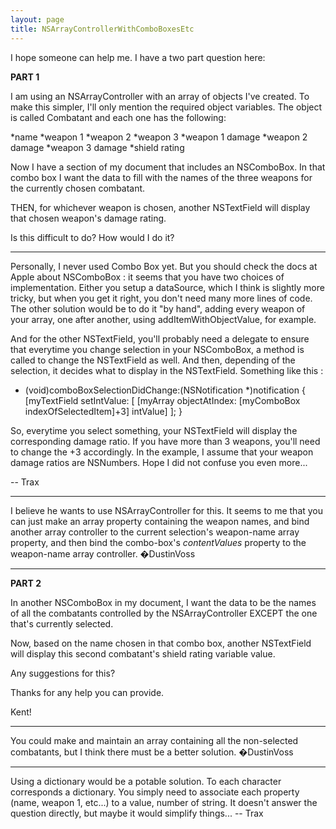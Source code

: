 ```yaml
---
layout: page
title: NSArrayControllerWithComboBoxesEtc
---
```


I hope someone can help me.  I have a two part question here:

**PART 1**

I am using an NSArrayController with an array of objects I've created.  To make this simpler, I'll only mention the required object variables.  The object is called Combatant and each one has the following:

*name
*weapon 1
*weapon 2
*weapon 3
*weapon 1 damage
*weapon 2 damage
*weapon 3 damage
*shield rating

Now I have a section of my document that includes an NSComboBox.  In that combo box I want the data to fill with the names of the three weapons for the currently chosen combatant.

THEN, for whichever weapon is chosen, another NSTextField will display that chosen weapon's damage rating.

Is this difficult to do?  How would I do it?

----

Personally, I never used Combo Box yet. But you should check the docs at Apple about NSComboBox : it seems that you have two choices of implementation. Either you setup a dataSource, which I think is slightly more tricky, but when you get it right, you don't need many more lines of code. The other solution would be to do it "by hand", adding every weapon of your array, one after another, using addItemWithObjectValue, for example.

And for the other NSTextField, you'll probably need a delegate to ensure that everytime you change selection in your NSComboBox, a method is called to change the NSTextField as well. And then, depending of the selection, it decides what to display in the NSTextField. Something like this :
    
- (void)comboBoxSelectionDidChange:(NSNotification *)notification
{
    [myTextField setIntValue: [ [myArray objectAtIndex: [myComboBox indexOfSelectedItem]+3] intValue] ];
}


So, everytime you select something, your NSTextField will display the corresponding damage ratio. If you have more than 3 weapons, you'll need to change the +3 accordingly. In the example, I assume that your weapon damage ratios are NSNumbers. Hope I did not confuse you even more...

-- Trax

----

I believe he wants to use NSArrayController for this. It seems to me that you can just make an array property containing the weapon names, and bind another array controller to the current selection's weapon-name array property, and then bind the combo-box's *contentValues* property to the weapon-name array controller. �DustinVoss

----

**PART 2**

In another NSComboBox in my document, I want the data to be the names of all the combatants controlled by the NSArrayController EXCEPT the one that's currently selected.

Now, based on the name chosen in that combo box, another NSTextField will display this second combatant's shield rating variable value.

Any suggestions for this?

Thanks for any help you can provide.

Kent!

----

You could make and maintain an array containing all the non-selected combatants, but I think there must be a better solution. �DustinVoss

----

Using a dictionary would be a potable solution. To each character corresponds a dictionary. You simply need to associate each property (name, weapon 1, etc...) to a value, number of string. It doesn't answer the question directly, but maybe it would simplify things... -- Trax

